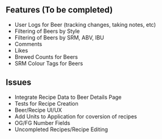 ## Features (To be completed)
- User Logs for Beer (tracking changes, taking notes, etc)
- Filtering of Beers by Style
- Filtering of Beers by SRM, ABV, IBU
- Comments 
- Likes
- Brewed Counts for Beers
- SRM Colour Tags for Beers 

## Issues
- Integrate Recipe Data to Beer Details Page
- Tests for Recipe Creation
- Beer/Recipe UI/UX
- Add Units to Application for coversion of recipes
- OG/FG Number Fields
- Uncompleted Recipes/Recipe Editing 